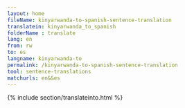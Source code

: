 ```yaml
---
layout: home
fileName: kinyarwanda-to-spanish-sentence-translation
translatein: kinyarwanda_to_spanish
folderName : translate
lang: en
from: rw
to: es
langname: kinyarwanda-to
permalink: /kinyarwanda-to-spanish-sentence-translation
tool: sentence-translations
matchurls: en&&es
---
```

{% include section/translateinto.html %}
